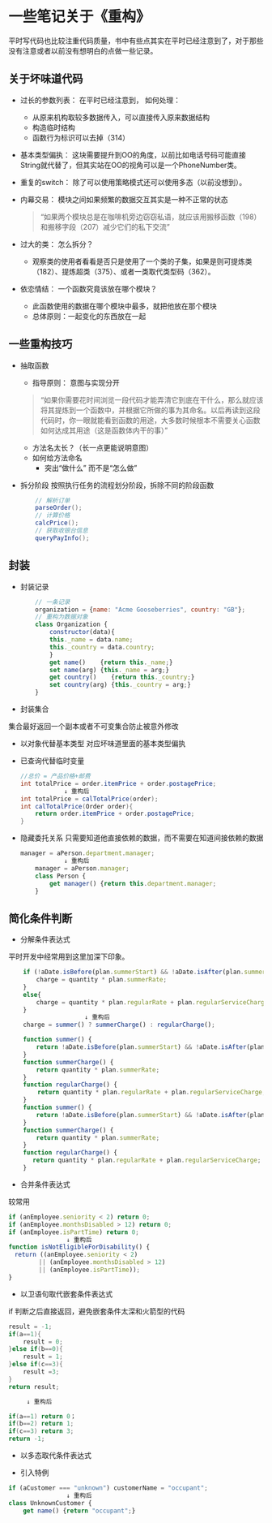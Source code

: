 # 一些笔记关于《重构》

平时写代码也比较注重代码质量，书中有些点其实在平时已经注意到了，对于那些没有注意或者以前没有想明白的点做一些记录。

## 关于坏味道代码

* 过长的参数列表： 在平时已经注意到， 如何处理：
  * 从原来机构取较多数据传入，可以直接传入原来数据结构
  * 构造临时结构
  * 函数行为标识可以去掉（314）

* 基本类型偏执： 这块需要提升到OO的角度，以前比如电话号码可能直接String就代替了，但其实站在OO的视角可以是一个PhoneNumber类。

* 重复的switch： 除了可以使用策略模式还可以使用多态（以前没想到）。

* 内幕交易： 模块之间如果频繁的数据交互其实是一种不正常的状态

  > “如果两个模块总是在咖啡机旁边窃窃私语，就应该用搬移函数（198）和搬移字段（207）减少它们的私下交流”

* 过大的类： 怎么拆分？
  * 观察类的使用者看看是否只是使用了一个类的子集，如果是则可提炼类（182）、提炼超类（375）、或者一类取代类型码（362）。

* 依恋情结： 一个函数究竟该放在哪个模块？
  * 此函数使用的数据在哪个模块中最多，就把他放在那个模块
  * 总体原则：一起变化的东西放在一起

## 一些重构技巧

* 抽取函数
  * 指导原则： 意图与实现分开
  >“如果你需要花时间浏览一段代码才能弄清它到底在干什么，那么就应该将其提炼到一个函数中，并根据它所做的事为其命名。以后再读到这段代码时，你一眼就能看到函数的用途，大多数时候根本不需要关心函数如何达成其用途（这是函数体内干的事）”
  * 方法名太长？（长一点更能说明意图）
  * 如何给方法命名
    * 突出“做什么” 而不是“怎么做”
* 拆分阶段 按照执行任务的流程划分阶段，拆除不同的阶段函数

    ```     java
        // 解析订单
        parseOrder();
        // 计算价格
        calcPrice();
        // 获取收银台信息
        queryPayInfo();
    ```

## 封装

* 封装记录

    ```javascript
        // 一条记录
        organization = {name: "Acme Gooseberries", country: "GB"};
        // 重构为数据对象
        class Organization {
            constructor(data){
            this._name = data.name;
            this._country = data.country;
            }
            get name()    {return this._name;}
            set name(arg) {this._name = arg;}
            get country()    {return this._country;}
            set country(arg) {this._country = arg;}
        }
    ```

* 封装集合

集合最好返回一个副本或者不可变集合防止被意外修改

* 以对象代替基本类型 对应坏味道里面的基本类型偏执

* 已查询代替临时变量

    ```java
    //总价 = 产品价格+邮费
    int totalPrice = order.itemPrice + order.postagePrice;
                ↓ 重构后
    int totalPrice = calTotalPrice(order);
    int calTotalPrice(Order order){
        return order.itemPrice + order.postagePrice;
    }
    ```

* 隐藏委托关系
只需要知道他直接依赖的数据，而不需要在知道间接依赖的数据

    ```javascript
    manager = aPerson.department.manager;
                ↓ 重构后
        manager = aPerson.manager;
        class Person {
            get manager() {return this.department.manager;
        }
    ```

## 简化条件判断

* 分解条件表达式

平时开发中经常用到这里加深下印象。
```javascript
    if (!aDate.isBefore(plan.summerStart) && !aDate.isAfter(plan.summerEnd)){
　      charge = quantity * plan.summerRate;
    }
    else{
　      charge = quantity * plan.regularRate + plan.regularServiceCharge;
    }
                     ↓ 重构后
    charge = summer() ? summerCharge() : regularCharge();

    function summer() {
　      return !aDate.isBefore(plan.summerStart) && !aDate.isAfter(plan.summerEnd);
    }
    function summerCharge() {
　      return quantity * plan.summerRate;
    }
    function regularCharge() {
        return quantity * plan.regularRate + plan.regularServiceCharge;
    }
    function summer() {
　      return !aDate.isBefore(plan.summerStart) && !aDate.isAfter(plan.summerEnd);
    }
    function summerCharge() {
　      return quantity * plan.summerRate;
    }
    function regularCharge() {
　     return quantity * plan.regularRate + plan.regularServiceCharge;
    }
```

* 合并条件表达式

较常用

```javascript
if (anEmployee.seniority < 2) return 0;
if (anEmployee.monthsDisabled > 12) return 0;
if (anEmployee.isPartTime) return 0;
                ↓ 重构后
function isNotEligibleForDisability() {
　return ((anEmployee.seniority < 2)
　　　　　|| (anEmployee.monthsDisabled > 12)
　　　　　|| (anEmployee.isPartTime));
}
```

* 以卫语句取代嵌套条件表达式

if 判断之后直接返回，避免嵌套条件太深和火箭型的代码

``` java
result = -1;
if(a==1){
    result = 0;
}else if(b==0){
    result = 1;
}else if(c==3){
    result =3;
}
return result;

     ↓ 重构后

if(a==1) return 0；
if(b==2) return 1;
if(c==3) return 3;
return -1;
```

* 以多态取代条件表达式

* 引入特例

```javascript
if (aCustomer === "unknown") customerName = "occupant";
                ↓ 重构后
class UnknownCustomer {
    get name() {return "occupant";}
```
